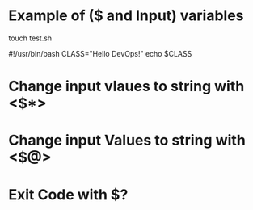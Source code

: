 # Example of ($ and Input) variables

touch test.sh


#!/usr/bin/bash
CLASS="Hello DevOps!"
echo $CLASS









# Change input vlaues to string with <$*>

# Change input Values to string with <$@>

# Exit Code with $?


